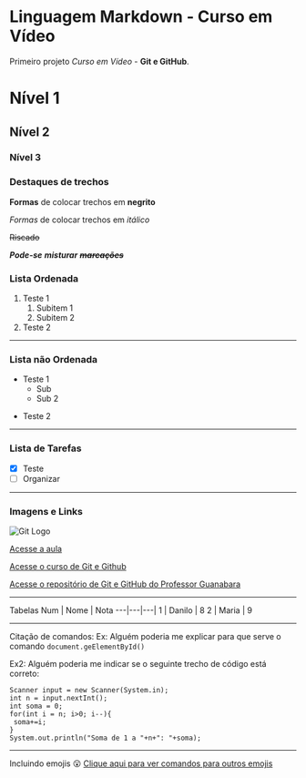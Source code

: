 # Linguagem Markdown - Curso em Vídeo
 Primeiro projeto *Curso em Vídeo* - **Git e GitHub**.
 
# Nível 1
## Nível 2
### Nível 3

### Destaques de trechos
**Formas** de colocar trechos em __negrito__

_Formas_ de colocar trechos em *itálico*

~~Riscado~~

__*Pode-se*__ **_misturar_** ~~**_marcações_**~~

### Lista Ordenada
1. Teste 1 <!-- Basta ser um número seguido de um ponto para criar um item de uma list -->
   1. Subitem 1 <!-- Para criar um subitem, basta dar 3 espaços no início -->
   1. Subitem 2
8. Teste 2 <!-- Como é um número seguido de um ponto, um item será criado e seguirá a ordem da lista, mesmo que o número utilizado não for o seguinte-->

*** 
<!-- Cria linha horizontal -->

### Lista não Ordenada
* Teste 1
   * Sub
   * Sub 2
- Teste 2

--- 
<!-- Cria linha horizontal -->

### Lista de Tarefas
- [x] Teste
- [ ] Organizar

---

### Imagens e Links

![Git Logo](https://sprezzatech.com/wiki/images/thumb/2/29/Git-Logo-2Color.png/400px-Git-Logo-2Color.png)
<!-- recomendado utilizar imagens de no máximo 400 px -->

[Acesse a aula](https://www.youtube.com/watch?v=LntSB-gl-ZI&list=PLHz_AreHm4dm7ZULPAmadvNhH6vk9oNZA&index=10&ab_channel=CursoemV%C3%ADdeo)

[Acesse o curso de Git e Github](https://www.youtube.com/playlist?list=PLHz_AreHm4dm7ZULPAmadvNhH6vk9oNZA)

[Acesse o repositório de Git e GitHub do Professor Guanabara](https://github.com/gustavoguanabara/git-github)

---

Tabelas
Num | Nome | Nota
---|---|---|
1 | Danilo | 8
2 | Maria | 9

---

Citação de comandos:
Ex: Alguém poderia me explicar para que serve o comando `document.geElementById()`

Ex2: Alguém poderia me indicar se o seguinte trecho de código está correto:
```
Scanner input = new Scanner(System.in);
int n = input.nextInt();
int soma = 0;
for(int i = n; i>0; i--){
 soma+=i;
}
System.out.println("Soma de 1 a "+n+": "+soma);
```

---

Incluindo emojis
:open_mouth:
[Clique aqui para ver comandos para outros emojis](https://github.com/ikatyang/emoji-cheat-sheet)
